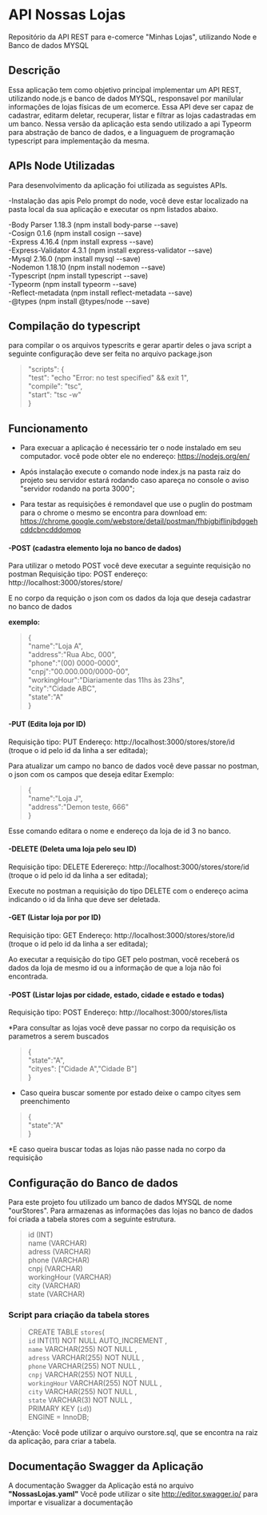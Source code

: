 # API Nossas Lojas
Repositório da API REST para e-comerce "Minhas Lojas", utilizando Node e Banco de dados MYSQL

## Descrição
Essa aplicação tem como objetivo principal implementar um API REST, utilizando node.js e banco de dados MYSQL, responsavel por manilular 
informações de lojas físicas de um ecomerce.
Essa API deve ser capaz de cadastrar, editarm deletar, recuperar, listar e filtrar as lojas cadastradas em um banco. Nessa versão da aplicação esta sendo utilizado a api Typeorm para abstração de banco de dados, e a linguaguem de programação typescript para implementação da mesma.

## APIs Node Utilizadas
Para desenvolvimento da aplicação foi utilizada as seguistes APIs.

-Instalação das apis
Pelo prompt do node, você deve estar localizado na pasta local da sua aplicação e executar os npm listados abaixo.

-Body Parser 1.18.3 (npm install body-parse --save)<br>
-Cosign 0.1.6 (npm install cosign --save)<br>
-Express 4.16.4 (npm install express --save)<br>
-Express-Validator 4.3.1 (npm install express-validator --save)<br>
-Mysql 2.16.0 (npm install mysql --save)<br>
-Nodemon 1.18.10 (npm install nodemon --save)<br>
-Typescript (npm install typescript --save)<br>
-Typeorm (npm install typeorm --save)<br>
-Reflect-metadata (npm install reflect-metadata --save)<br>
-@types (npm install @types/node --save)<br>

## Compilação do typescript
para compilar o os arquivos typescrits e gerar apartir deles o java script a seguinte configuração deve ser feita no arquivo package.json<br>
>"scripts": {<br>
    "test": "echo \"Error: no test specified\" && exit 1",<br>
    "compile": "tsc",<br>
    "start": "tsc -w"<br>
  }<br>

## Funcionamento
- Para execuar a aplicação é necessário ter o node instalado em seu computador.
você pode obter ele no endereço: https://nodejs.org/en/

- Após instalação execute o comando node index.js na pasta raiz do projeto
seu servidor estará rodando caso apareça no console o aviso "servidor rodando na porta 3000";

- Para testar as requisições é remondavel que use o puglin do postmam para o chrome
o mesmo se encontra para download em: https://chrome.google.com/webstore/detail/postman/fhbjgbiflinjbdggehcddcbncdddomop

#### -POST (cadastra elemento loja no banco de dados)

Para utilizar o metodo POST você deve executar a seguinte requisição no postman
Requisição tipo: POST
endereço: http://localhost:3000/stores/store/

E no corpo da requição o json com os dados da loja que deseja cadastrar no banco de dados

<b>exemplo:</b><br>
>{<br>
		"name":"Loja A",<br>
		"address":"Rua Abc, 000",<br>
		"phone":"(00) 0000-0000",<br>
		"cnpj":"00.000.000/0000-00",<br>
		"workingHour":"Diariamente das 11hs às 23hs", <br>
		"city":"Cidade ABC",<br>
		"state":"A"<br>
}<br>

#### -PUT (Edita loja por ID)
Requisição tipo: PUT
Endereço: http://localhost:3000/stores/store/id (troque o id pelo id da linha a ser editada);

Para atualizar um campo no banco de dados você deve passar no postman, o json com os campos que deseja editar
Exemplo:<br>
>{<br>
	"name":"Loja J",<br>
	"address":"Demon teste, 666"<br>
}<br>

Esse comando editara o nome e endereço da loja de id 3 no banco.

#### -DELETE (Deleta uma loja pelo seu ID)
Requisição tipo: DELETE
Ederereço: http://localhost:3000/stores/store/id (troque o id pelo id da linha a ser editada);

Execute no postman a requisição do tipo DELETE com o endereço acima indicando o id da linha que deve ser deletada. 

#### -GET (Listar loja por por ID)
Requisição tipo: GET
Endereço: http://localhost:3000/stores/store/id (troque o id pelo id da linha a ser editada);

Ao executar a requisição do tipo GET pelo postman, você receberá os dados da loja de mesmo id ou a informação de que a loja não foi encontrada.

#### -POST (Listar lojas por cidade, estado, cidade e estado e todas)
Requisição tipo: POST
Endereço: http://localhost:3000/stores/lista

*Para consultar as lojas você deve passar no corpo da requisição os parametros a serem buscados<br>

>{<br>
	"state":"A",<br>
	"cityes": ["Cidade A","Cidade B"]<br>
}<br>

* Caso queira buscar somente por estado deixe o campo cityes sem preenchimento<br>

>{<br>
	"state":"A"<br>
}<br>

*E caso queira buscar todas as lojas não passe nada no corpo da requisição<br>


## Configuração do Banco de dados

Para este projeto fou utilizado um banco de dados MYSQL de nome "ourStores".
Para armazenas as informações das lojas no banco de dados foi criada a tabela stores com a seguinte estrutura.

>id (INT)<br>
name (VARCHAR)<br>
adress (VARCHAR)<br>
phone (VARCHAR)<br>
cnpj (VARCHAR)<br>
workingHour (VARCHAR)<br>
city (VARCHAR)<br>
state (VARCHAR)<br>

### Script para criação da tabela stores

>CREATE TABLE `stores`(  <br>
`id` INT(11) NOT NULL AUTO_INCREMENT ,  <br>
`name` VARCHAR(255) NOT NULL ,  <br>
`adress` VARCHAR(255) NOT NULL ,  <br>
`phone` VARCHAR(255) NOT NULL ,  <br>
`cnpj` VARCHAR(255) NOT NULL ,  <br>
`workingHour` VARCHAR(255) NOT NULL ,  <br>
`city` VARCHAR(255) NOT NULL ,  <br>
`state` VARCHAR(3) NOT NULL ,  <br>
PRIMARY KEY (`id`))  <br>
ENGINE = InnoDB; <br>

-Atenção: Você pode utilizar o arquivo ourstore.sql, que se encontra na raiz da aplicação, para criar a tabela.

## Documentação Swagger da Aplicação
A documentação Swagger da Aplicação está no arquivo <b>"NossasLojas.yaml"</b>
Você pode utilizar o site http://editor.swagger.io/ para importar e visualizar a documentação
